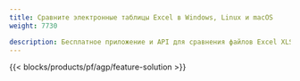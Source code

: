 ```yaml
---
title: Сравните электронные таблицы Excel в Windows, Linux и macOS 
weight: 7730

description: Бесплатное приложение и API для сравнения файлов Excel XLS, XLSX, CSV, TSV, ODS, SXC и FODS
---
```

{{< blocks/products/pf/agp/feature-solution >}} 

